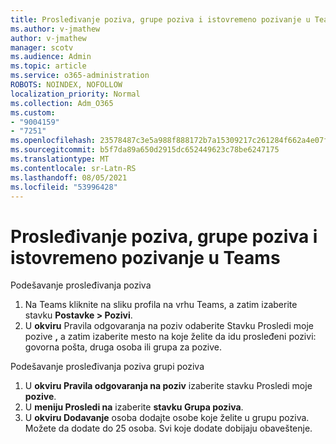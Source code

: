 ```yaml
---
title: Prosleđivanje poziva, grupe poziva i istovremeno pozivanje u Teams
ms.author: v-jmathew
author: v-jmathew
manager: scotv
ms.audience: Admin
ms.topic: article
ms.service: o365-administration
ROBOTS: NOINDEX, NOFOLLOW
localization_priority: Normal
ms.collection: Adm_O365
ms.custom:
- "9004159"
- "7251"
ms.openlocfilehash: 23578487c3e5a988f888172b7a15309217c261284f662a4e07f21ba3a4971004
ms.sourcegitcommit: b5f7da89a650d2915dc652449623c78be6247175
ms.translationtype: MT
ms.contentlocale: sr-Latn-RS
ms.lasthandoff: 08/05/2021
ms.locfileid: "53996428"
---
```

# <a name="call-forwarding-call-groups-and-simultaneous-ring-in-teams"></a>Prosleđivanje poziva, grupe poziva i istovremeno pozivanje u Teams

Podešavanje prosleđivanja poziva

1. Na Teams kliknite na sliku profila na vrhu Teams, a zatim izaberite stavku **Postavke > Pozivi**.
2. U **okviru** Pravila odgovaranja na poziv odaberite Stavku Prosledi moje pozive **,** a zatim izaberite mesto na koje želite da idu prosleđeni pozivi: govorna pošta, druga osoba ili grupa za pozive.

Podešavanje prosleđivanja poziva grupi poziva

1. U **okviru Pravila odgovaranja na poziv** izaberite stavku Prosledi moje **pozive**.
2. U **meniju Prosledi na** izaberite **stavku Grupa poziva**.
3. U **okviru Dodavanje** osoba dodajte osobe koje želite u grupu poziva. Možete da dodate do 25 osoba. Svi koje dodate dobijaju obaveštenje.
